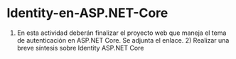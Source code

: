 # Identity-en-ASP.NET-Core
1) En esta actividad deberán finalizar el proyecto web que maneja el tema de autenticación en ASP.NET Core. Se adjunta el enlace. 2) Realizar una breve síntesis sobre Identity ASP.NET Core
